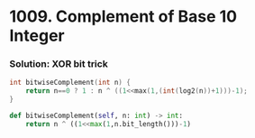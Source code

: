 # 1009. Complement of Base 10 Integer

### Solution: XOR bit trick

```c++
int bitwiseComplement(int n) {
    return n==0 ? 1 : n ^ ((1<<max(1,(int(log2(n))+1)))-1);
}
```

```py
def bitwiseComplement(self, n: int) -> int:
    return n ^ ((1<<max(1,n.bit_length()))-1)
```
